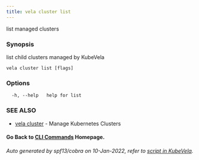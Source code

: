 ```yaml
---
title: vela cluster list
---
```


list managed clusters

### Synopsis

list child clusters managed by KubeVela

```
vela cluster list [flags]
```

### Options

```
  -h, --help   help for list
```

### SEE ALSO

* [vela cluster](vela_cluster)	 - Manage Kubernetes Clusters

#### Go Back to [CLI Commands](vela) Homepage.


###### Auto generated by spf13/cobra on 10-Jan-2022, refer to [script in KubeVela](https://github.com/oam-dev/kubevela/tree/master/hack/docgen).
